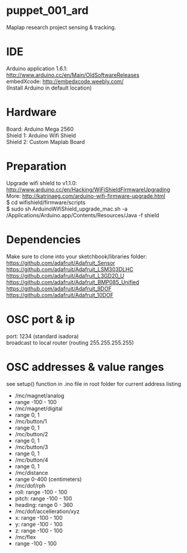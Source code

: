 # puppet_001_ard
Maplap research project sensing & tracking.

# IDE
Arduino application 1.6.1: http://www.arduino.cc/en/Main/OldSoftwareReleases  
embedXcode: http://embedxcode.weebly.com/  
(Install Arduino in default location)  

# Hardware
Board: Arduino Mega 2560  
Shield 1: Arduino Wifi Shield  
Shield 2: Custom Maplab Board  

# Preparation
Upgrade wifi shield to v1.1.0: http://www.arduino.cc/en/Hacking/WiFiShieldFirmwareUpgrading  
More: http://katrinaeg.com/arduino-wifi-firmware-upgrade.html  
$ cd wifishield/firmware/scripts  
$ sudo sh ArduinoWifiShield_upgrade_mac.sh -a /Applications/Arduino.app/Contents/Resources/Java -f shield  

# Dependencies
Make sure to clone into your sketchbook/libraries folder:
https://github.com/adafruit/Adafruit_Sensor  
https://github.com/adafruit/Adafruit_LSM303DLHC  
https://github.com/adafruit/Adafruit_L3GD20_U  
https://github.com/adafruit/Adafruit_BMP085_Unified  
https://github.com/adafruit/Adafruit_9DOF  
https://github.com/adafruit/Adafruit_10DOF  

# OSC port & ip
port: 1234 (standard isadora)  
broadcast to local router (routing 255.255.255.255)  

# OSC addresses & value ranges
see setup() function in .ino file in root folder for current address listing  

* /mc/magnet/analog
 * range -100 - 100
* /mc/magnet/digital
 * range 0, 1
* /mc/button/1
 * range 0, 1
* /mc/button/2
 * range 0, 1
* /mc/button/3
 * range 0, 1
* /mc/button/4
 * range 0, 1
* /mc/distance
 * range 0-400 (centimeters)
* /mc/dof/rph
 * roll: range -100 - 100
 * pitch: range -100 - 100
 * heading: range 0 - 360
* /mc/dof/accelleration/xyz
 * x: range -100 - 100
 * y: range -100 - 100
 * z: range -100 - 100
* /mc/flex
 * range -100 - 100
